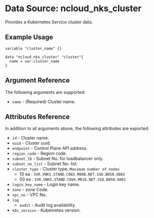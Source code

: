 # Data Source: ncloud_nks_cluster

Provides a Kubernetes Service cluster data.

## Example Usage

```hcl
variable "cluster_name" {}

data "ncloud_nks_cluster" "cluster"{
  name = var.cluster_name
}

```

## Argument Reference

The following arguments are supported:

* `name` - (Required) Cluster name.

## Attributes Reference

In addition to all arguments above, the following attributes are exported:

* `id` - Cluster name.
* `uuid` - Cluster uuid.
* `endpoint` - Control Plane API address.
* `region_code` - Region code.
* `subnet_lb` - Subnet No. for loadbalancer only.
* `subnet_no_list` - Subnet No. list.
* `cluster_type` - Cluster type. `Maximum number of nodes`
  * 10 ea : `SVR.VNKS.STAND.C002.M008.NET.SSD.B050.G002`
  * 50 ea : `SVR.VNKS.STAND.C004.M016.NET.SSD.B050.G002`
* `login_key_name` - Login key name.
* `zone` - zone Code.
* `vpc_no` - VPC No.
* `log` 
  * `audit` - Audit log availability.
* `k8s_version` - Kubenretes version.
